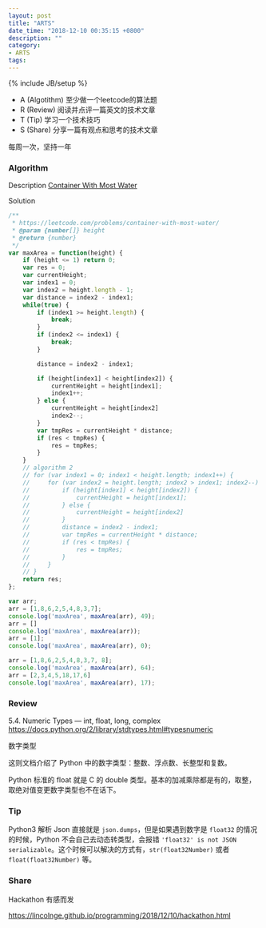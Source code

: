 ```yaml
---
layout: post
title: "ARTS"
date_time: "2018-12-10 00:35:15 +0800"
description: ""
category:
- ARTS
tags:
---
```

{% include JB/setup %}


- A (Algotithm) 至少做一个leetcode的算法题
- R (Review) 阅读并点评一篇英文的技术文章
- T (Tip) 学习一个技术技巧
- S (Share) 分享一篇有观点和思考的技术文章

每周一次，坚持一年

### Algorithm

Description
[Container With Most Water](https://leetcode.com/problems/container-with-most-water/)

Solution

```JavaScript
/**
 * https://leetcode.com/problems/container-with-most-water/
 * @param {number[]} height
 * @return {number}
 */
var maxArea = function(height) {
    if (height <= 1) return 0;
    var res = 0;
    var currentHeight;
    var index1 = 0;
    var index2 = height.length - 1;
    var distance = index2 - index1;
    while(true) {
        if (index1 >= height.length) {
            break;
        }
        if (index2 <= index1) {
            break;
        }

        distance = index2 - index1;

        if (height[index1] < height[index2]) {
            currentHeight = height[index1];
            index1++;
        } else {
            currentHeight = height[index2]
            index2--;
        }
        var tmpRes = currentHeight * distance;
        if (res < tmpRes) {
            res = tmpRes;
        }
    }
    // algorithm 2
    // for (var index1 = 0; index1 < height.length; index1++) {
    //     for (var index2 = height.length; index2 > index1; index2--) {
    //         if (height[index1] < height[index2]) {
    //             currentHeight = height[index1];
    //         } else {
    //             currentHeight = height[index2]
    //         }
    //         distance = index2 - index1;
    //         var tmpRes = currentHeight * distance;
    //         if (res < tmpRes) {
    //             res = tmpRes;
    //         }
    //     }
    // }
    return res;
};

var arr;
arr = [1,8,6,2,5,4,8,3,7];
console.log('maxArea', maxArea(arr), 49);
arr = []
console.log('maxArea', maxArea(arr));
arr = [1];
console.log('maxArea', maxArea(arr), 0);

arr = [1,8,6,2,5,4,8,3,7, 8];
console.log('maxArea', maxArea(arr), 64);
arr = [2,3,4,5,18,17,6]
console.log('maxArea', maxArea(arr), 17);

```

### Review

5.4. Numeric Types — int, float, long, complex
<https://docs.python.org/2/library/stdtypes.html#typesnumeric>

数字类型

这则文档介绍了 Python 中的数字类型：整数、浮点数、长整型和复数。

Python 标准的 float 就是 C 的 double 类型。基本的加减乘除都是有的，取整，取绝对值变更数字类型也不在话下。

### Tip

Python3 解析 Json 直接就是 `json.dumps`，但是如果遇到数字是 `float32` 的情况的时候，Python 不会自己去动态转类型，会报错 `'float32' is not JSON serializable`。这个时候可以解决的方式有，`str(float32Number)` 或者 `float(float32Number)` 等。

### Share

Hackathon 有感而发

<https://lincolnge.github.io/programming/2018/12/10/hackathon.html>

